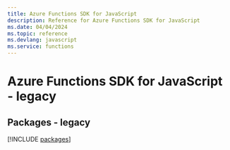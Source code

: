 ```yaml
---
title: Azure Functions SDK for JavaScript
description: Reference for Azure Functions SDK for JavaScript
ms.date: 04/04/2024
ms.topic: reference
ms.devlang: javascript
ms.service: functions
---
```

# Azure Functions SDK for JavaScript - legacy
## Packages - legacy
[!INCLUDE [packages](functions-index.md)]